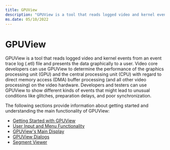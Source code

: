 ```yaml
---
title: GPUView
description: "GPUView is a tool that reads logged video and kernel events from an event trace log (.etl) file and presents the data graphically to a user."
ms.date: 05/10/2022
---
```


# GPUView

GPUView is a tool that reads logged video and kernel events from an event trace log (.etl) file and presents the data graphically to a user. Video core developers can use GPUView to determine the performance of the graphics processing unit (GPU) and the central processing unit (CPU) with regard to direct memory access (DMA) buffer processing (and all other video processing) on the video hardware. Developers and testers can use GPUView to show different kinds of events that might lead to unusual conditions like glitches, preparation delays, and poor synchronization.

The following sections provide information about getting started and understanding the main functionality of GPUView:

- [Getting Started with GPUView](getting-started-with-gpuview.md)
- [User Input and Menu Functionality](user-input-and-menu-functionality.md)
- [GPUView's Main Display](gpuviews-main-display.md) 
- [GPUView Dialogs](gpuview-dialogs.md)
- [Segment Viewer](segment-viewer.md)